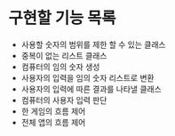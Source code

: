 
# 구현할 기능 목록
 - 사용할 숫자의 범위를 제한 할 수 있는 클래스
 - 중복이 없는 리스트 클래스
 - 컴퓨터의 임의 숫자 생성
 - 사용자의 입력을 임의 숫자 리스트로 변환
 - 사용자의 입력에 따른 결과를 나타낼 클래스
 - 컴퓨터의 사용자 입력 판단
 - 한 게임의 흐름 제어
 - 전체 앱의 흐름 제어
